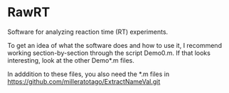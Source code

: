 # RawRT

Software for analyzing reaction time (RT) experiments.

To get an idea of what the software does and how to use it, I recommend working section-by-section through the script Demo0.m.  If that looks interesting, look at the other Demo*.m files.

In adddition to these files, you also need the *.m files in https://github.com/milleratotago/ExtractNameVal.git

